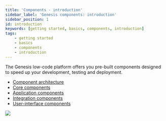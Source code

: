 ```yaml
---
title: 'Components - introduction'
sidebar_label: 'Genesis components: introduction'
sidebar_position: 1
id: introduction
keywords: [getting started, basics, components, introduction]
tags:
    - getting started
    - basics
    - components
    - introduction
---
```



The Genesis low-code platform offers you pre-built components designed to speed up your development, testing and deployment.
- [Component architecture](02_component-architecture-overview.md)
- [Core components](03_core-components.md)
- [Application components](04_application-components.md)
- [Integration components](05_integration-components.md)
- [User-interface components](06_ui-components.md)

![](/img/component-architecture-02.png)

